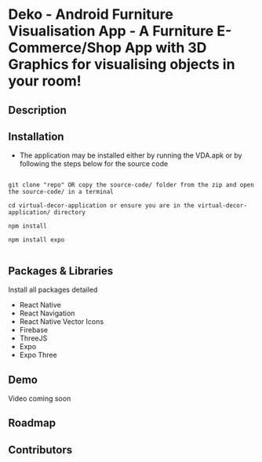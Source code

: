 # Deko - Android Furniture Visualisation App - A Furniture E-Commerce/Shop App with 3D Graphics for visualising objects in your room!

## Description

## Installation

- The application may be installed either by running the VDA.apk or by following the steps below for the source code

```

```

```
git clone "repo" OR copy the source-code/ folder from the zip and open the source-code/ in a terminal
```

```
cd virtual-decor-application or ensure you are in the virtual-decor-application/ directory
```

```
npm install
```

```
npm install expo
```

```

```

## Packages & Libraries

Install all packages detailed

- React Native
- React Navigation
- React Native Vector Icons
- Firebase
- ThreeJS
- Expo
- Expo Three

## Demo

Video coming soon

## Roadmap

## Contributors
